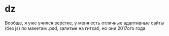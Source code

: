 # dz
Вообще, я уже учился верстке, у меня есть отличные адаптивные сайты (без js) по макетам .psd, залитые на гитхаб, но они 2017ого года
